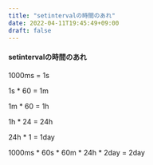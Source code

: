 ```yaml
---
title: "setintervalの時間のあれ"
date: 2022-04-11T19:45:49+09:00
draft: false
---
```


#### setintervalの時間のあれ

1000ms = 1s

1s * 60 = 1m

1m * 60 = 1h

1h * 24 = 24h

24h * 1 = 1day

1000ms * 60s * 60m * 24h * 2day = 2day
